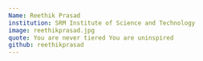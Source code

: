 ```yaml
---
Name: Reethik Prasad
institution: SRM Institute of Science and Technology
image: reethikprasad.jpg 
quote: You are never tiered You are uninspired
github: reethikprasad
---
```

